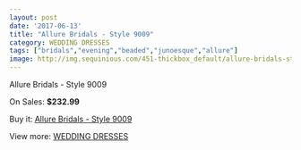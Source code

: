 ```yaml
---
layout: post
date: '2017-06-13'
title: "Allure Bridals - Style 9009"
category: WEDDING DRESSES
tags: ["bridals","evening","beaded","junoesque","allure"]
image: http://img.sequinious.com/451-thickbox_default/allure-bridals-style-9009.jpg
---
```

Allure Bridals - Style 9009

On Sales: **$232.99**
<a href="https://www.sequinious.com/wedding-dresses/135-allure-bridals-style-9009.html"><amp-img layout="responsive" width="600" height="600" src="//img.sequinious.com/451-thickbox_default/allure-bridals-style-9009.jpg" alt="Allure Bridals - Style 9009 0" /></a>

Buy it: [Allure Bridals - Style 9009](https://www.sequinious.com/wedding-dresses/135-allure-bridals-style-9009.html "Allure Bridals - Style 9009")

View more: [WEDDING DRESSES](https://www.sequinious.com/2-wedding-dresses "WEDDING DRESSES")